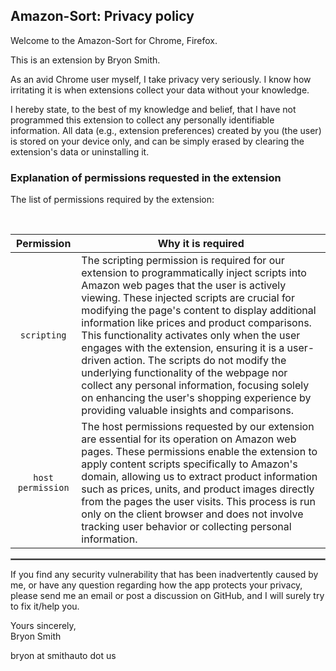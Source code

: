 ## Amazon-Sort: Privacy policy

Welcome to the Amazon-Sort for Chrome, Firefox.

This is an extension by Bryon Smith.

As an avid Chrome user myself, I take privacy very seriously.
I know how irritating it is when extensions collect your data without your knowledge.

I hereby state, to the best of my knowledge and belief, that I have not programmed this extension to collect any personally identifiable information. All data (e.g., extension preferences) created by you (the user) is stored on your device only, and can be simply erased by clearing the extension's data or uninstalling it.

### Explanation of permissions requested in the extension

The list of permissions required by the extension:

<br/>

|    Permission     | Why it is required                                                                                                                                                                                                                                                                                                                                                                                                                                                                                                                                                                                                                     |
| :---------------: | -------------------------------------------------------------------------------------------------------------------------------------------------------------------------------------------------------------------------------------------------------------------------------------------------------------------------------------------------------------------------------------------------------------------------------------------------------------------------------------------------------------------------------------------------------------------------------------------------------------------------------------- |
|    `scripting`    | The scripting permission is required for our extension to programmatically inject scripts into Amazon web pages that the user is actively viewing. These injected scripts are crucial for modifying the page's content to display additional information like prices and product comparisons. This functionality activates only when the user engages with the extension, ensuring it is a user-driven action. The scripts do not modify the underlying functionality of the webpage nor collect any personal information, focusing solely on enhancing the user's shopping experience by providing valuable insights and comparisons. |
| `host permission` | The host permissions requested by our extension are essential for its operation on Amazon web pages. These permissions enable the extension to apply content scripts specifically to Amazon's domain, allowing us to extract product information such as prices, units, and product images directly from the pages the user visits. This process is run only on the client browser and does not involve tracking user behavior or collecting personal information.                                                                                                                                                                     |

<hr style="border:1px solid gray">

If you find any security vulnerability that has been inadvertently caused by me, or have any question regarding how the app protects your privacy, please send me an email or post a discussion on GitHub, and I will surely try to fix it/help you.

Yours sincerely,  
Bryon Smith

bryon at smithauto dot us

